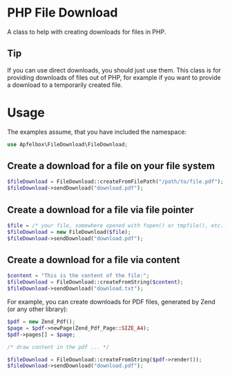 # PHP File Download
A class to help with creating downloads for files in PHP.


## Tip
If you can use direct downloads, you should just use them.
This class is for providing downloads of files out of PHP, for example if you want to provide a download to a temporarily created file.


# Usage

The examples assume, that you have included the namespace:
```php
use Apfelbox\FileDownload\FileDownload;
```


## Create a download for a file on your file system
```php
$fileDownload = FileDownload::createFromFilePath("/path/to/file.pdf");
$fileDownload->sendDownload("download.pdf");
```


## Create a download for a file via file pointer
```php
$file = /* your file, somewhere opened with fopen() or tmpfile(), etc.. */;
$fileDownload = new FileDownload($file);
$fileDownload->sendDownload("download.pdf");
```


## Create a download for a file via content
```php
$content = "This is the content of the file:";
$fileDownload = FileDownload::createFromString($content);
$fileDownload->sendDownload("download.txt");
```


For example, you can create downloads for PDF files, generated by Zend (or any other library):

```php
$pdf = new Zend_Pdf();
$page = $pdf->newPage(Zend_Pdf_Page::SIZE_A4);
$pdf->pages[] = $page;

/* draw content in the pdf ... */

$fileDownload = FileDownload::createFromString($pdf->render());
$fileDownload->sendDownload("download.pdf");
```